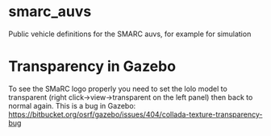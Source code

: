 # smarc_auvs

Public vehicle definitions for the SMARC auvs, for example for simulation


# Transparency in Gazebo

To see the SMaRC logo properly you need to set the lolo model to transparent (right click->view->transparent on the left panel) then back to normal again. This is a bug in Gazebo: https://bitbucket.org/osrf/gazebo/issues/404/collada-texture-transparency-bug
